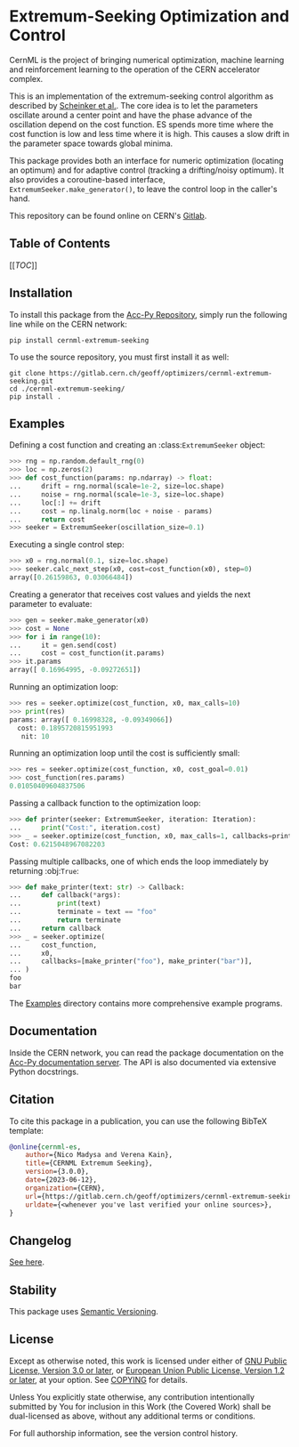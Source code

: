 <!--
SPDX-FileCopyrightText: 2020-2023 CERN
SPDX-FileCopyrightText: 2023 GSI Helmholtzzentrum für Schwerionenforschung
SPDX-FileNotice: All rights not expressly granted are reserved.

SPDX-License-Identifier: GPL-3.0-or-later OR EUPL-1.2+
-->

# Extremum-Seeking Optimization and Control

CernML is the project of bringing numerical optimization, machine learning and
reinforcement learning to the operation of the CERN accelerator complex.

This is an implementation of the extremum-seeking control algorithm as
described by [Scheinker et al.][]. The core idea is to let the parameters
oscillate around a center point and have the phase advance of the oscillation
depend on the cost function. ES spends more time where the cost function is low
and less time where it is high. This causes a slow drift in the parameter space
towards global minima.

[Scheinker et al.]: https://doi.org/10.1002/acs.3097

This package provides both an interface for numeric optimization (locating an
optimum) and for adaptive control (tracking a drifting/noisy optimum). It also
provides a coroutine-based interface, `ExtremumSeeker.make_generator()`, to
leave the control loop in the caller's hand.

This repository can be found online on CERN's [Gitlab][].

[Gitlab]: https://gitlab.cern.ch/geoff/optimizers/cernml-extremum-seeking/

## Table of Contents

[[_TOC_]]

## Installation

To install this package from the [Acc-Py Repository][], simply run the
following line while on the CERN network:

[Acc-Py Repository]: https://wikis.cern.ch/display/ACCPY/Getting+started+with+Acc-Py

```shell
pip install cernml-extremum-seeking
```

To use the source repository, you must first install it as well:

```shell
git clone https://gitlab.cern.ch/geoff/optimizers/cernml-extremum-seeking.git
cd ./cernml-extremum-seeking/
pip install .
```

## Examples

Defining a cost function and creating an :class:`ExtremumSeeker` object:

```python
>>> rng = np.random.default_rng(0)
>>> loc = np.zeros(2)
>>> def cost_function(params: np.ndarray) -> float:
...     drift = rng.normal(scale=1e-2, size=loc.shape)
...     noise = rng.normal(scale=1e-3, size=loc.shape)
...     loc[:] += drift
...     cost = np.linalg.norm(loc + noise - params)
...     return cost
>>> seeker = ExtremumSeeker(oscillation_size=0.1)
```

Executing a single control step:

```python
>>> x0 = rng.normal(0.1, size=loc.shape)
>>> seeker.calc_next_step(x0, cost=cost_function(x0), step=0)
array([0.26159863, 0.03066484])
```

Creating a generator that receives cost values and yields the next
parameter to evaluate:

```python
>>> gen = seeker.make_generator(x0)
>>> cost = None
>>> for i in range(10):
...     it = gen.send(cost)
...     cost = cost_function(it.params)
>>> it.params
array([ 0.16964995, -0.09272651])
```

Running an optimization loop:

```python
>>> res = seeker.optimize(cost_function, x0, max_calls=10)
>>> print(res)
params: array([ 0.16998328, -0.09349066])
  cost: 0.1895720815951993
   nit: 10
```


Running an optimization loop until the cost is sufficiently small:

```python
>>> res = seeker.optimize(cost_function, x0, cost_goal=0.01)
>>> cost_function(res.params)
0.01050409604837506
```

Passing a callback function to the optimization loop:

```python
>>> def printer(seeker: ExtremumSeeker, iteration: Iteration):
...     print("Cost:", iteration.cost)
>>> _ = seeker.optimize(cost_function, x0, max_calls=1, callbacks=printer)
Cost: 0.6215048967082203
```

Passing multiple callbacks, one of which ends the loop immediately by
returning :obj:`True`:

```python
>>> def make_printer(text: str) -> Callback:
...     def callback(*args):
...         print(text)
...         terminate = text == "foo"
...         return terminate
...     return callback
>>> _ = seeker.optimize(
...     cost_function,
...     x0,
...     callbacks=[make_printer("foo"), make_printer("bar")],
... )
foo
bar
```

The [Examples](/examples) directory contains more comprehensive example
programs.

Documentation
-------------

Inside the CERN network, you can read the package documentation on the [Acc-Py
documentation server][acc-py-docs]. The API is also documented via extensive
Python docstrings.

[acc-py-docs]: https://acc-py.web.cern.ch/gitlab/geoff/optimizers/cernml-extremum-seeking/

## Citation

To cite this package in a publication, you can use the following BibTeX
template:

```bibtex
@online{cernml-es,
    author={Nico Madysa and Verena Kain},
    title={CERNML Extremum Seeking},
    version={3.0.0},
    date={2023-06-12},
    organization={CERN},
    url={https://gitlab.cern.ch/geoff/optimizers/cernml-extremum-seeking/-/tags/v3.0.0},
    urldate={<whenever you've last verified your online sources>},
}
```

Changelog
---------

[See here](https://acc-py.web.cern.ch/gitlab/geoff/optimizers/cernml-extremum-seeking/docs/stable/changelog.html).

Stability
---------

This package uses [Semantic Versioning](https://semver.org/).

License
-------

Except as otherwise noted, this work is licensed under either of [GNU Public
License, Version 3.0 or later](LICENSES/GPL-3.0-or-later.txt), or [European
Union Public License, Version 1.2 or later](LICENSES/EUPL-1.2.txt), at your
option. See [COPYING](COPYING) for details.

Unless You explicitly state otherwise, any contribution intentionally submitted
by You for inclusion in this Work (the Covered Work) shall be dual-licensed as
above, without any additional terms or conditions.

For full authorship information, see the version control history.
